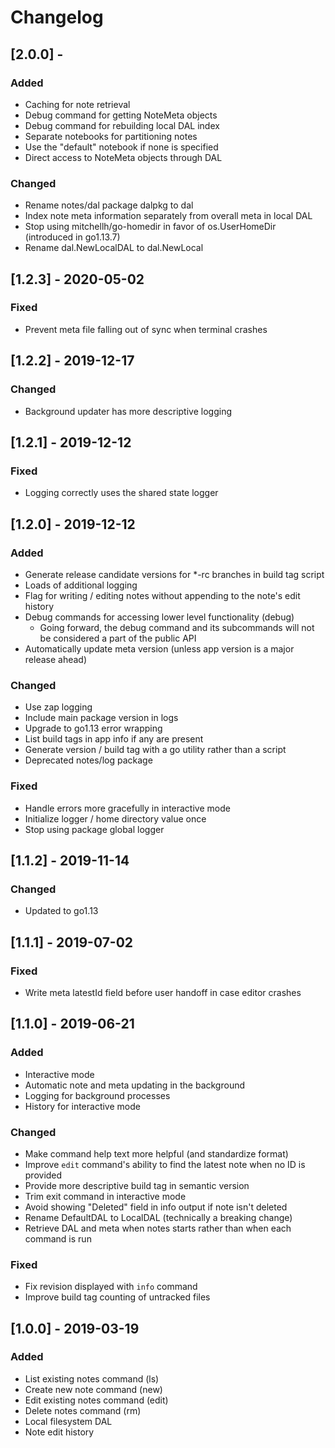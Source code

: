 # Changelog

## [2.0.0] -
### Added
- Caching for note retrieval
- Debug command for getting NoteMeta objects
- Debug command for rebuilding local DAL index
- Separate notebooks for partitioning notes
- Use the "default" notebook if none is specified
- Direct access to NoteMeta objects through DAL

### Changed
- Rename notes/dal package dalpkg to dal
- Index note meta information separately from overall meta in local DAL
- Stop using mitchellh/go-homedir in favor of os.UserHomeDir (introduced in go1.13.7)
- Rename dal.NewLocalDAL to dal.NewLocal

## [1.2.3] - 2020-05-02
### Fixed
- Prevent meta file falling out of sync when terminal crashes

## [1.2.2] - 2019-12-17
### Changed
- Background updater has more descriptive logging

## [1.2.1] - 2019-12-12
### Fixed
- Logging correctly uses the shared state logger

## [1.2.0] - 2019-12-12
### Added
- Generate release candidate versions for \*-rc branches in build tag script
- Loads of additional logging
- Flag for writing / editing notes without appending to the note's edit history
- Debug commands for accessing lower level functionality (debug)
	- Going forward, the debug command and its subcommands will not be considered a part of the public API
- Automatically update meta version (unless app version is a major release ahead)

### Changed
- Use zap logging
- Include main package version in logs
- Upgrade to go1.13 error wrapping
- List build tags in app info if any are present
- Generate version / build tag with a go utility rather than a script
- Deprecated notes/log package

### Fixed
- Handle errors more gracefully in interactive mode
- Initialize logger / home directory value once
- Stop using package global logger

## [1.1.2] - 2019-11-14
### Changed
- Updated to go1.13

## [1.1.1] - 2019-07-02
### Fixed
- Write meta latestId field before user handoff in case editor crashes

## [1.1.0] - 2019-06-21
### Added
- Interactive mode
- Automatic note and meta updating in the background
- Logging for background processes
- History for interactive mode

### Changed
- Make command help text more helpful (and standardize format)
- Improve `edit` command's ability to find the latest note when no ID is provided
- Provide more descriptive build tag in semantic version
- Trim exit command in interactive mode
- Avoid showing "Deleted" field in info output if note isn't deleted
- Rename DefaultDAL to LocalDAL (technically a breaking change)
- Retrieve DAL and meta when notes starts rather than when each command is run

### Fixed
- Fix revision displayed with `info` command
- Improve build tag counting of untracked files

## [1.0.0] - 2019-03-19
### Added
- List existing notes command (ls)
- Create new note command (new)
- Edit existing notes command (edit)
- Delete notes command (rm)
- Local filesystem DAL
- Note edit history
